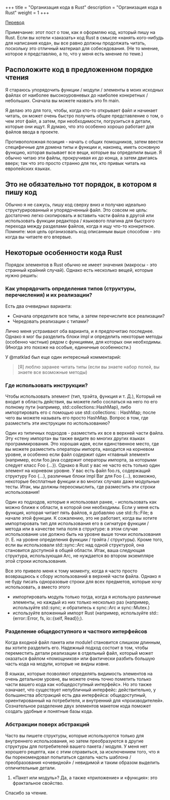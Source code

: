 +++
title = "Организация кода в Rust"
description = "Организация кода в Rust"
weight = 1
+++

[Перевод](https://deterministic.space/how-to-order-rust-code.html)

Примечание: этот пост о том, как я оформляю код, который пишу на Rust. Если вы хотели «заказать» код Rust в смысле «нанять кого-нибудь для написания кода», вы все равно должны продолжать читать, поскольку это отличный материал для собеседования. (Не то мнение, которое я представляю, а то, что у меня есть мнение по теме.)

## Расположите код в предложенном порядке чтения

Я стараюсь упорядочить функции / модули / элементы в моих исходных файлах от наиболее высокоуровневых до наиболее конкретных / небольших. Сначала вы можете назвать это fn main.

Я делаю это для того, чтобы, когда кто-то открывает файл и начинает читать, он может очень быстро получить общее представление о том, о чем этот файл, а затем, при необходимости, погрузиться в детали, которые они ищут. Я думаю, что это особенно хорошо работает для файлов ввода в проекте.

Противоположная позиция - начать с общих помощников, затем ввести специфичные для домена типы и функции и, наконец, иметь основную функцию, которая вызывает все вещи, которые вы определили выше. Я обычно читаю эти файлы, прокручивая их до конца, а затем двигаясь вверх; так что это просто странно для тех, кто привык читать на европейских языках.

## Это не обязательно тот порядок, в котором я пишу код

Обычно я не сажусь, пишу код сверху вниз и получаю идеально структурированный и упорядоченный файл. Это совсем не цель: достаточно легко скопировать и вставить части файла в другой или использовать функции редактора / языкового плагина для быстрого перехода между разделами файлов, когда я ищу что-то конкретное. Помните: моя цель организовать код описанным выше способом - это когда вы читаете его впервые.

## Некоторые особенности кода Rust

Порядок элементов в Rust обычно не имеет значения (макросы - это странный крайний случай). Однако есть несколько вещей, которые нужно решить:

### Как упорядочить определения типов (структуры, перечисления) и их реализации?

Есть два очевидных варианта:

- Сначала определите все типы, а затем перечислите все реализации?
- Чередовать реализации с типами?

Лично меня устраивают оба варианта, и я предпочитаю последнее. Однако я мог бы разделить блоки impl и определить некоторые методы (особенно частные) рядом с функциями, для которых они необходимы. (Иногда это похоже на особые, единичные особенности.)

У @matklad был еще один интересный комментарий:

> [Я] люблю заранее читать типы (если вы знаете набор полей, вы знаете все возможные методы)

### Где использовать инструкции?

Чтобы использовать элемент (тип, трэйта, функция и т. Д.), Который не входит в область действия, вы можете либо сослаться на него по его полному пути (например, std::collections::HashMap), либо импортировать его с помощью use std::collections: : HashMap; после чего вы можете называть его просто HashMap. Вопрос в том, где разместить эти инструкции по использованию?

Один из типичных подходов - разместить их все в верхней части файла. Эту «стену импорта» вы также видите во многих других языках программирования. Это хорошая идея, если единственное место, где вы можете разместить операторы импорта, находится на корневом уровне, и особенно если файл содержит один «главный элемент» (например, если foo.java содержит операторы импорта, за которыми следует класс Foo {…}). Однако в Rust у вас не часто есть только один элемент на корневом уровне. У вас есть файл foo.rs, содержащий структуру Foo {…}, различные блоки impl Bar для Foo {…}, возможно, некоторые бесплатные функции и во многих случаях даже модульные тесты. Итак, мы должны переосмыслить, где разместить эти строки использования! 

Один из подходов, которые я использовал ранее, - использовать как можно ближе к области, в которой они необходимы. Если у меня есть функция, которая читает пять файлов, я добавляю use std::fs::File; в начале этой функции. К сожалению, это не работает, когда вы хотите импортировать тип для использования его в сигнатуре функции / метода или в качестве типа поля в структуре: в этом случае использование use должно быть на уровне выше точки использования (т. Е. на уровне определения функции / трэйта / структуры). Кроме того, если вы использовали std::sync::Arc над одной структурой, она становится доступной в общей области. Итак, ваша следующая структура, использующая Arc, не нуждается во втором экземпляре этой строки использования.

Все это привело меня к тому моменту, когда я часто просто возвращаюсь к сбору использований в верхней части файла. Однако я не буду писать одноразовые строки для всех предметов, которые хочу использовать, а вместо этого

- импортировать модуль только тогда, когда я использую различные элементы, но каждый из них только несколько раз (например, используйте std::sync; и обратитесь к sync::Arc и sync::Mutex.)
- используйте вложенный импорт Rust (например, используйте std::{error::Error, fs, io::{self, Read}};).

### Разделение общедоступного и частного интерфейсов

Когда входной файл пакета или module1 становится слишком длинным, вы хотите разделить его. Надежный подход состоит в том, чтобы переместить детали реализации в отдельный файл, который может оказаться файлом «помощников» или фактически разбить большую часть кода на модули, которые не видны извне.

В языках, которые позволяют определять видимость элементов на очень детальном уровне, вы можете очень точно пометить только части вашего кода как «общедоступный интерфейс». Но это также означает, что существует непубличный интерфейс: действительно, у большинства абстракций есть два интерфейса: общедоступный, ориентированный на потребителя, и внутренний для «производителей». Сознательное разделение двух элементов макетом кода поможет создать удобные и понятные базы кода.

### Абстракции поверх абстракций

Часто вы пишете структуры, которые используются только для внутреннего использования, но затем преобразуются в другие структуры для потребителей вашего пакета / модуля. У меня нет хорошего рецепта, как с этим справиться, за исключением того, что я бы порекомендовал попытаться сделать часть шаблона / преобразования «очевидной» / невидимой и таким образом выделить отличительные детали.

1. «Пакет или модуль»? Да, а также «приложение» и «функция»: это фрактальное свойство.

Спасибо за чтение.